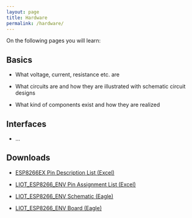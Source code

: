 ```yaml
---
layout: page
title: Hardware
permalink: /hardware/
---
```


On the following pages you will learn:

Basics
------

* What voltage, current, resistance etc. are

* What circuits are and how they are illustrated with schematic circuit designs

* What kind of components exist and how they are realized

Interfaces
----------

* ...


Downloads
---------

* [ESP8266EX Pin Description List (Excel)](/media/liot_esp8266_env/documents/esp8266ex-pin-description.xlsx)

* [LIOT_ESP8266_ENV Pin Assignment List (Excel)](/media/liot_esp8266_env/documents/liot_esp8266_env-pin-assignment.xlsx)

* [LIOT_ESP8266_ENV Schematic (Eagle)](/media/liot_esp8266_env/documents/liot_esp8266_env.sch)

* [LIOT_ESP8266_ENV Board (Eagle)](/media/liot_esp8266_env/documents/liot_esp8266_env.brd)